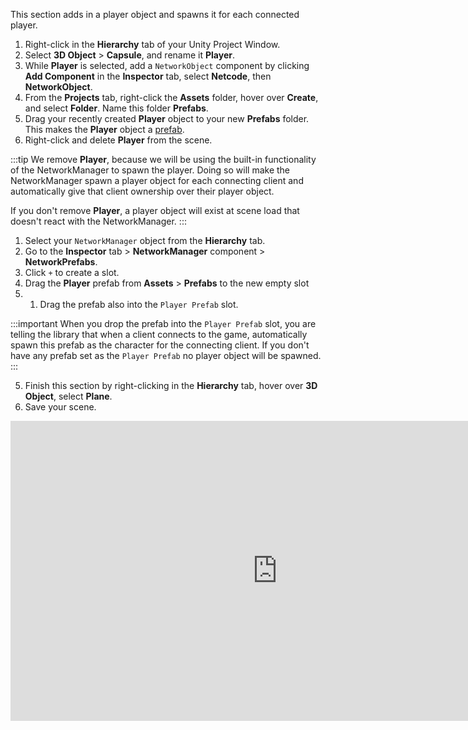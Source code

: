 This section adds in a player object and spawns it for each connected player.

1. Right-click in the **Hierarchy** tab of your Unity Project Window.
2. Select **3D Object** > **Capsule**, and rename it **Player**.
3. While **Player** is selected, add a `NetworkObject` component by clicking **Add Component** in the **Inspector** tab, select **Netcode**, then **NetworkObject**.
4. From the **Projects** tab, right-click the **Assets** folder, hover over **Create**, and select **Folder**. Name this folder **Prefabs**.
5. Drag your recently created **Player** object to your new **Prefabs** folder. This makes the **Player** object a [prefab](https://docs.unity3d.com/Manual/Prefabs.html).
6. Right-click and delete **Player** from the scene.

  :::tip
  We remove **Player**, because we will be using the built-in functionality of the NetworkManager to spawn the player. Doing so will make the NetworkManager spawn a player object for each connecting client and automatically give that client ownership over their player object.

  If you don't remove **Player**, a player object will exist at scene load that doesn't react with the NetworkManager.
  :::
1. Select your `NetworkManager` object from the **Hierarchy** tab.
2. Go to the **Inspector** tab > **NetworkManager** component > **NetworkPrefabs**. 
3. Click `+` to create a slot.
4. Drag the **Player** prefab from **Assets** > **Prefabs** to the new empty slot
5. 1. Drag the prefab also into the `Player Prefab` slot. 

  :::important
  When you drop the prefab into the `Player Prefab` slot, you are telling the library that when a client connects to the game, automatically spawn this prefab as the character for the connecting client. If you don't have any prefab set as the `Player Prefab` no player object will be spawned.
  :::

5. Finish this section by right-clicking in the **Hierarchy** tab, hover over **3D Object**, select **Plane**.
6. Save your scene.

<iframe src="https://www.youtube.com/embed/B_FWb4J1Pxw?playlist=B_FWb4J1Pxw&loop=1&&autoplay=0&controls=1&showinfo=0&mute=1"   width="854px"
        height="480px" className="video-container" frameborder="0" position="relative" allow="accelerometer; autoplay; loop; playlist; clipboard-write; encrypted-media; gyroscope; picture-in-picture"  allowfullscreen=""></iframe>

